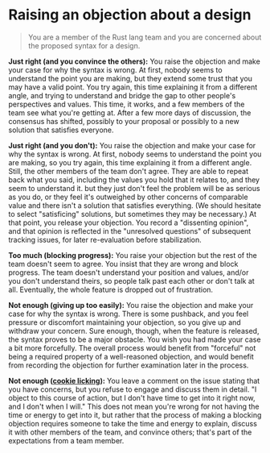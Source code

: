 # Raising an objection about a design

> You are a member of the Rust lang team and you are concerned about the proposed syntax for a design.

**Just right (and you convince the others):** You raise the objection and make your case for why the syntax is wrong. At first, nobody seems to understand the point you are making, but they extend some trust that you may have a valid point. You try again, this time explaining it from a different angle, and trying to understand and bridge the gap to other people's perspectives and values. This time, it works, and a few members of the team see what you're getting at. After a few more days of discussion, the consensus has shifted, possibly to your proposal or possibly to a new solution that satisfies everyone.

**Just right (and you don't):** You raise the objection and make your case for why the syntax is wrong. At first, nobody seems to understand the point you are making, so you try again, this time explaining it from a different angle. Still, the other members of the team don't agree. They are able to repeat back what you said, including the values you hold that it relates to, and they seem to understand it. but they just don't feel the problem will be as serious as you do, or they feel it's outweighed by other concerns of comparable value and there isn't a solution that satisfies everything. (We should hesitate to select "satisficing" solutions, but sometimes they may be necessary.) At that point, you release your objection. You record a "dissenting opinion", and that opinion is reflected in the "unresolved questions" of subsequent tracking issues, for later re-evaluation before stabilization.

**Too much (blocking progress):** You raise your objection but the rest of the team doesn't seem to agree. You insist that they are wrong and block progress. The team doesn't understand your position and values, and/or you don't understand theirs, so people talk past each other or don't talk at all. Eventually, the whole feature is dropped out of frustration.

**Not enough (giving up too easily):** You raise the objection and make your case for why the syntax is wrong. There is some pushback, and you feel pressure or discomfort maintaining your objection, so you give up and withdraw your concern. Sure enough, though, when the feature is released, the syntax proves to be a major obstacle. You wish you had made your case a bit more forcefully. The overall process would benefit from "forceful" not being a required property of a well-reasoned objection, and would benefit from recording the objection for further examination later in the process.

**Not enough ([cookie licking]):** You leave a comment on the issue stating that you have concerns, but you refuse to engage and discuss them in detail. "I object to this course of action, but I don't have time to get into it right now, and I don't when I will." This does not mean you're wrong for not having the time or energy to get into it, but rather that the process of making a blocking objection requires someone to take the time and energy to explain, discuss it with other members of the team, and convince others; that's part of the expectations from a team member.

[cookie licking]: https://devblogs.microsoft.com/oldnewthing/20091201-00/?p=15843

